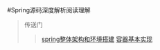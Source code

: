 #Spring源码深度解析阅读理解
>传送门
>> [spring整体架构和环境搭建](https://github.com/yehuali/springSource/tree/master/note/char1.md)
>> [容器基本实现](https://github.com/yehuali/springSource/tree/master/note/char2.md)


